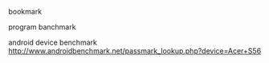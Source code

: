 

bookmark

program banchmark

android device benchmark
http://www.androidbenchmark.net/passmark_lookup.php?device=Acer+S56